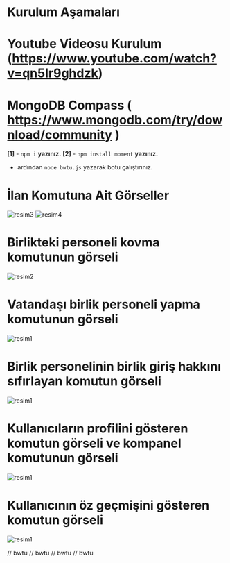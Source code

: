# Kurulum Aşamaları
# Youtube Videosu Kurulum (https://www.youtube.com/watch?v=qn5Ir9ghdzk)
# MongoDB Compass ( https://www.mongodb.com/try/download/community )

**[1]** - `npm i` **yazınız.**
**[2]** - `npm install moment` **yazınız.**
- ardından `node bwtu.js` yazarak botu çalıştırınız.

# İlan Komutuna Ait Görseller
![resim3](https://cdn.discordapp.com/attachments/1280460934158094346/1280460977594437685/image.png?ex=66d829b6&is=66d6d836&hm=0f3dc3034162c526b6ba936a91687d874447f1b615cc34d125b18959e5afc58e&)
![resim4](https://cdn.discordapp.com/attachments/1280460934158094346/1280461844137513106/image.png?ex=66d82a85&is=66d6d905&hm=59818de2e5c0f4b422ddfebaa5a800906af026c3e75842da4adf4c8d2526203f&)
# Birlikteki personeli kovma komutunun görseli
![resim2](https://cdn.discordapp.com/attachments/1280460934158094346/1280461017914282015/image.png?ex=66d829c0&is=66d6d840&hm=5d6bdf7db7990f12220a2378541e863c85c7ad73537698f352a213d2b638c7a1&)
# Vatandaşı birlik personeli yapma komutunun görseli
![resim1](https://cdn.discordapp.com/attachments/1280460934158094346/1280461042106896434/image.png?ex=66d829c6&is=66d6d846&hm=155d3e4aed4c0f865ff432f78b0835bb68992e3bf672da74ab4c9f2f4770fd97&)
# Birlik personelinin birlik giriş hakkını sıfırlayan komutun görseli
![resim1](https://cdn.discordapp.com/attachments/1280460934158094346/1280461067658727434/image.png?ex=66d829cc&is=66d6d84c&hm=0656cfdc79009e66e5bf5ef0050ada10efc476a770b35f36ebf3063daf304cef&)
# Kullanıcıların profilini gösteren komutun görseli ve kompanel komutunun görseli
![resim1](https://cdn.discordapp.com/attachments/1280460934158094346/1280461129532969050/image.png?ex=66d829db&is=66d6d85b&hm=cb06b37b251ce5958079ced4887e705f344108e0321073f9c126a2067b6a8f8f&)
# Kullanıcının öz geçmişini gösteren komutun görseli
![resim1](https://cdn.discordapp.com/attachments/1280460934158094346/1280461129532969050/image.png?ex=66d829db&is=66d6d85b&hm=cb06b37b251ce5958079ced4887e705f344108e0321073f9c126a2067b6a8f8f&)


// bwtu // bwtu // bwtu // bwtu
